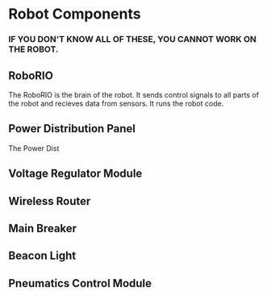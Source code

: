 # Robot Components
### **IF YOU DON'T KNOW ALL OF THESE, YOU CANNOT WORK ON THE ROBOT**.

## RoboRIO
The RoboRIO is the brain of the robot. It sends control signals to all parts of the robot and recieves data from sensors. It runs the robot code.

## Power Distribution Panel
The Power Dist

## Voltage Regulator Module

## Wireless Router

## Main Breaker

## Beacon Light

## Pneumatics Control Module
